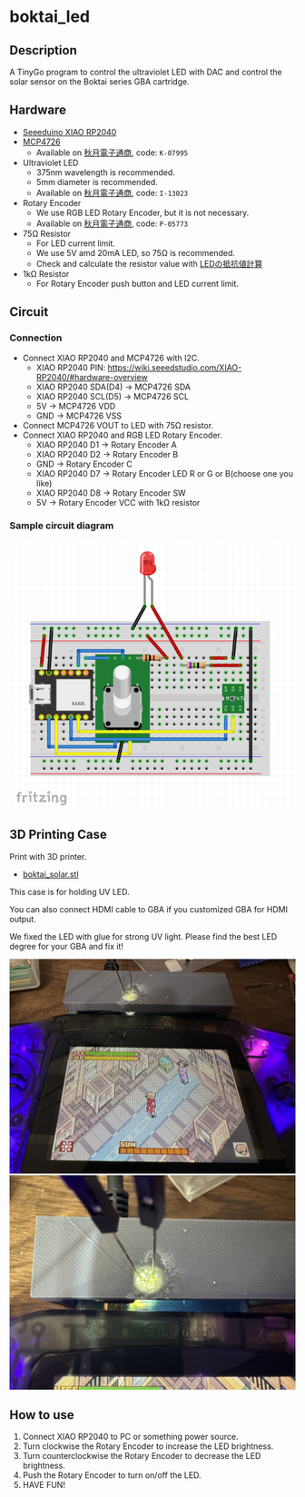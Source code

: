 # boktai_led
## Description
A TinyGo program to control the ultraviolet LED with DAC and control the solar sensor on the Boktai series GBA cartridge.

## Hardware
- [Seeeduino XIAO RP2040](https://wiki.seeedstudio.com/XIAO-RP2040/)
- [MCP4726](https://www.microchip.com/en-us/product/mcp4726)
  - Available on [秋月電子通商](https://akizukidenshi.com/), code: `K-07995`
- Ultraviolet LED
  - 375nm wavelength is recommended.
  - 5mm diameter is recommended.
  - Available on [秋月電子通商](https://akizukidenshi.com/), code: `I-13023`
- Rotary Encoder
  - We use RGB LED Rotary Encoder, but it is not necessary.
  - Available on [秋月電子通商](https://akizukidenshi.com/), code: `P-05773`
- 75Ω Resistor
  - For LED current limit.
  - We use 5V amd 20mA LED, so 75Ω is recommended.
  - Check and calculate the resistor value with [LEDの抵抗値計算](https://akizukidenshi.com/catalog/contents1/led-r-calc.aspx)
- 1kΩ Resistor
  - For Rotary Encoder push button and LED current limit.

## Circuit
### Connection
- Connect XIAO RP2040 and MCP4726 with I2C.
  - XIAO RP2040 PIN: https://wiki.seeedstudio.com/XIAO-RP2040/#hardware-overview
  - XIAO RP2040 SDA(D4) -> MCP4726 SDA
  - XIAO RP2040 SCL(D5) -> MCP4726 SCL
  - 5V -> MCP4726 VDD
  - GND -> MCP4726 VSS
- Connect MCP4726 VOUT to LED with 75Ω resistor.
- Connect XIAO RP2040 and RGB LED Rotary Encoder.
  - XIAO RP2040 D1 -> Rotary Encoder A
  - XIAO RP2040 D2 -> Rotary Encoder B
  - GND -> Rotary Encoder C
  - XIAO RP2040 D7 -> Rotary Encoder LED R or G or B(choose one you like)
  - XIAO RP2040 D8 -> Rotary Encoder SW
  - 5V -> Rotary Encoder VCC with 1kΩ resistor

### Sample circuit diagram
![Sample circuit diagram](./image/circuit.png)

## 3D Printing Case
Print with 3D printer.
- [boktai_solar.stl](./boktai_solar.stl)

This case is for holding UV LED.

You can also connect HDMI cable to GBA if you customized GBA for HDMI output.

We fixed the LED with glue for strong UV light.
Please find the best LED degree for your GBA and fix it!

![Sample image](./image/case1.jpg)
![Sample image](./image/case2.jpg)

## How to use
1. Connect XIAO RP2040 to PC or something power source.
2. Turn clockwise the Rotary Encoder to increase the LED brightness.
3. Turn counterclockwise the Rotary Encoder to decrease the LED brightness.
4. Push the Rotary Encoder to turn on/off the LED.
5. HAVE FUN!

